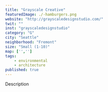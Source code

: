 ```yaml
---
title: "Grayscale Creative"
featuredImage: ./-hamburgers.png
website: "http://grayscaledesignstudio.com/"
twit: ""
inst: "grayscaledesignstudio"
category: "G"
city: "Seattle"
neighborhood: "Fremont"
size: "Small (1-10)"
map: ['','']
tags:
    - environmental
    - architecture
published: true
---
```


Description
